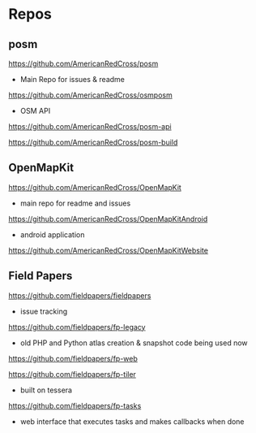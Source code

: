 
# Repos

## posm

https://github.com/AmericanRedCross/posm
- Main Repo for issues & readme

https://github.com/AmericanRedCross/osmposm
- OSM API

https://github.com/AmericanRedCross/posm-api

https://github.com/AmericanRedCross/posm-build

## OpenMapKit

https://github.com/AmericanRedCross/OpenMapKit
- main repo for readme and issues

https://github.com/AmericanRedCross/OpenMapKitAndroid
- android application

https://github.com/AmericanRedCross/OpenMapKitWebsite

## Field Papers

https://github.com/fieldpapers/fieldpapers
- issue tracking

https://github.com/fieldpapers/fp-legacy
- old PHP and Python atlas creation & snapshot code being used now

https://github.com/fieldpapers/fp-web

https://github.com/fieldpapers/fp-tiler
- built on tessera

https://github.com/fieldpapers/fp-tasks
- web interface that executes tasks and makes callbacks when done
